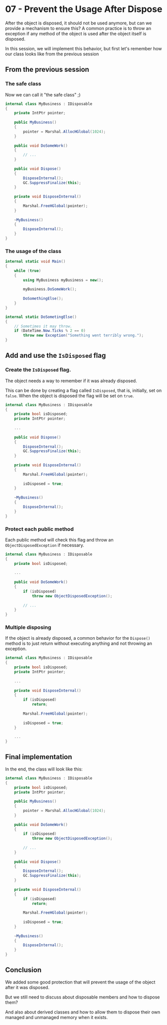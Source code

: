 # 07 - Prevent the Usage After Dispose

After the object is disposed, it should not be used anymore, but can we provide a mechanism to ensure this? A common practice is to throw an exception if any method of the object is used after the object itself is disposed.

In this session, we will implement this behavior, but first let's remember how our class looks like from the previous session

## From the previous session

### The safe class

Now we can call it "the safe class" ;)

```csharp
internal class MyBusiness : IDisposable
{
    private IntPtr pointer;
    
    public MyBusiness()
    {
        pointer = Marshal.AllocHGlobal(1024);
    }
    
    public void DoSomeWork()
    {
        // ...
    }
    
    public void Dispose()
    {
        DisposeInternal();
        GC.SuppressFinalize(this);
    }
    
    private void DisposeInternal()
    {
        Marshal.FreeHGlobal(pointer);
    }
    
    ~MyBusiness()
    {
        DisposeInternal();
    }
}
```

### The usage of the class

```csharp
internal static void Main()
{
    while (true)
    {
        using MyBusiness myBusiness = new();
        
        myBusiness.DoSomeWork();
        
        DoSomethingElse();
    }
}

internal static DoSometingElse()
{
    // Sometimes it may throw.    
    if (DateTime.Now.Ticks % 2 == 0)
        throw new Exception("Something went terribly wrong.");
}
```

## Add and use the `IsDisposed` flag

### Create the `IsDisposed` flag.

The object needs a way to remember if it was already disposed.

This can be done by creating a flag called `IsDisposed`, that is, initially, set on `false`. When the object is disposed the flag will be set on `true`.

```csharp
internal class MyBusiness : IDisposable
{
    private bool isDisposed;
    private IntPtr pointer;
    
    ...
    
    public void Dispose()
    {
        DisposeInternal();
        GC.SuppressFinalize(this);
    }
    
    private void DisposeInternal()
    {
        Marshal.FreeHGlobal(pointer);
        
        isDisposed = true;
    }
    
    ~MyBusiness()
    {
        DisposeInternal();
    }
}
```

### Protect each public method

Each public method will check this flag and throw an `ObjectDisposedException` if necessary.

```csharp
internal class MyBusiness : IDisposable
{
    private bool isDisposed;
    
    ...
    
    public void DoSomeWork()
    {
        if (isDisposed)
            throw new ObjectDisposedException();
        
        // ...
    }
}
```

### Multiple disposing

If the object is already disposed, a common behavior for the `Dispose()` method is to just return without executing anything and not throwing an exception.

```csharp
internal class MyBusiness : IDisposable
{
    private bool isDisposed;
    private IntPtr pointer;
    
    ...
    
    private void DisposeInternal()
    {
        if (isDisposed)
            return;
        
        Marshal.FreeHGlobal(pointer);
        
        isDisposed = true;
    }
    
    ...
}
```

## Final implementation

In the end, the class will look like this:

```csharp
internal class MyBusiness : IDisposable
{
    private bool isDisposed;
    private IntPtr pointer;
    
    public MyBusiness()
    {
        pointer = Marshal.AllocHGlobal(1024);
    }
    
    public void DoSomeWork()
    {
        if (isDisposed)
            throw new ObjectDisposedException();
        
        // ...
    }
    
    public void Dispose()
    {
        DisposeInternal();
        GC.SuppressFinalize(this);
    }
    
    private void DisposeInternal()
    {
        if (isDisposed)
            return;
        
        Marshal.FreeHGlobal(pointer);
        
        isDisposed = true;
    }
    
    ~MyBusiness()
    {
        DisposeInternal();
    }
}
```

## Conclusion

We added some good protection that will prevent the usage of the object after it was disposed.

But we still need to discuss about disposable members and how to dispose them?

And also about derived classes and how to allow them to dispose their own managed and unmanaged memory when it exists.